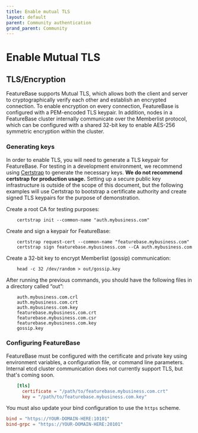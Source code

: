 ```yaml
---
title: Enable mutual TLS
layout: default
parent: Community authentication
grand_parent: Community
---
```


# Enable Mutual TLS

## TLS/Encryption

FeatureBase supports Mutual TLS, which allows both the client and server to cryptographically verify each other and establish an encrypted connection. To enable encryption on every connection, FeatureBase is configured with a PEM-encoded TLS keypair. In addition, nodes in a FeatureBase cluster internally communicate over the Memberlist protocol, which can be configured with a shared 32-bit key to enable AES-256 symmetric encryption within the cluster.


### Generating keys

In order to enable TLS, you will need to generate a TLS keypair for FeatureBase. For testing in a development environment, we recommend using [Certstrap](https://github.com/square/certstrap) to generate the necessary keys. **We do not recommend certstrap for production usage.** Setting up a secure public key infrastructure is outside of the scope of this document, but the following examples will use Certstrap to bootstrap a certificate authority and create signed TLS keypairs for the purpose of demonstration.

Create a root CA for testing purposes:


```shell
    certstrap init --common-name "auth.mybusiness.com"
```


Create and sign a keypair for FeatureBase:


```shell
    certstrap request-cert --common-name "featurebase.mybusiness.com"
    certstrap sign featurebase.mybusiness.com --CA auth.mybusiness.com
```


Create a 32-bit key to encrypt Memberlist (gossip) communication:


```shell
    head -c 32 /dev/random > out/gossip.key
```


After running the previous commands, you should have the following files in a directory called “out”:


```text
    auth.mybusiness.com.crl
    auth.mybusiness.com.crt
    auth.mybusiness.com.key
    featurebase.mybusiness.com.crt
    featurebase.mybusiness.com.csr
    featurebase.mybusiness.com.key
    gossip.key
```



### Configuring FeatureBase

FeatureBase must be configured with the certificate and private key using environment variables, a configuration file, or command line parameters. Internal etcd cluster communication does not currently support TLS, but that's coming soon.


```toml
    [tls]
      certificate = "/path/to/featurebase.mybusiness.com.crt"
      key = "/path/to/featurebase.mybusiness.com.key"
```

You must also update your bind configuration to use the `https` scheme.


```toml
bind = "https://YOUR-DOMAIN-HERE:10101"
bind-grpc = "https://YOUR-DOMAIN-HERE:20101"
```
